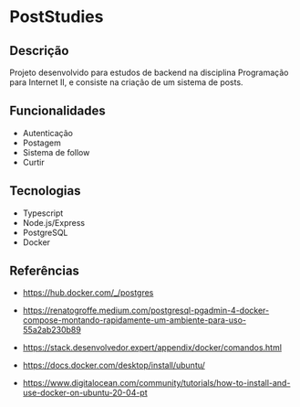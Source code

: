 # PostStudies

## Descrição

Projeto desenvolvido para estudos de backend na disciplina Programação para Internet II, e consiste na criação de um sistema de posts.

## Funcionalidades

 - Autenticação
 - Postagem
 - Sistema de follow
 - Curtir

## Tecnologias

 - Typescript
 - Node.js/Express
 - PostgreSQL
 - Docker

## Referências

 - https://hub.docker.com/_/postgres

 - https://renatogroffe.medium.com/postgresql-pgadmin-4-docker-compose-montando-rapidamente-um-ambiente-para-uso-55a2ab230b89

 - https://stack.desenvolvedor.expert/appendix/docker/comandos.html

 - https://docs.docker.com/desktop/install/ubuntu/

 - https://www.digitalocean.com/community/tutorials/how-to-install-and-use-docker-on-ubuntu-20-04-pt
